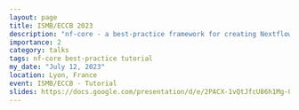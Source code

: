 ```yaml
---
layout: page
title: ISMB/ECCB 2023
description: "nf-core - a best-practice framework for creating Nextflow pipelines and sharing them with the community"
importance: 2
category: talks
tags: nf-core best-practice tutorial
my_date: "July 12, 2023"
location: Lyon, France
event: ISMB/ECCB - Tutorial
slides: https://docs.google.com/presentation/d/e/2PACX-1vQtJfcU86h1Mg-0FJfU7o3feNLdFi_qClMLH1bLQVbT53pMCQEvUSzDQOMGBoyUmqlGCgon3QqhOPI0/embed?start=false&loop=false&delayms=3000
---
```


